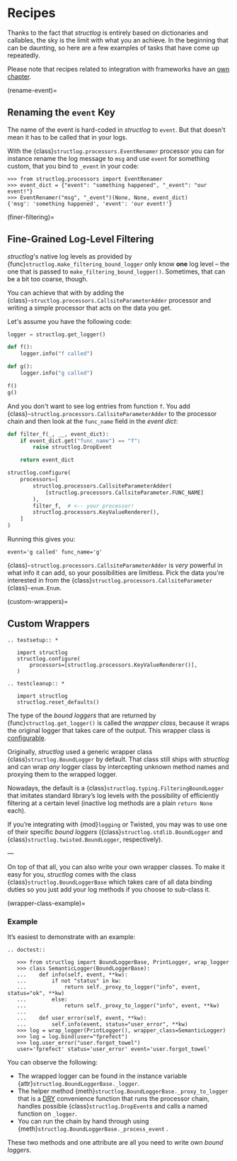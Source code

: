 # Recipes

Thanks to the fact that *structlog* is entirely based on dictionaries and callables, the sky is the limit with what you an achieve.
In the beginning that can be daunting, so here are a few examples of tasks that have come up repeatedly.

Please note that recipes related to integration with frameworks have an [own chapter](frameworks.md).

(rename-event)=

## Renaming the `event` Key

The name of the event is hard-coded in *structlog* to `event`.
But that doesn't mean it has to be called that in your logs.

With the {class}`structlog.processors.EventRenamer` processor you can for instance rename  the log message to `msg` and use `event` for something custom, that you bind to `_event` in your code:

```pycon
>>> from structlog.processors import EventRenamer
>>> event_dict = {"event": "something happened", "_event": "our event!"}
>>> EventRenamer("msg", "_event")(None, None, event_dict)
{'msg': 'something happened', 'event': 'our event!'}
```

(finer-filtering)=

## Fine-Grained Log-Level Filtering

*structlog*'s native log levels as provided by {func}`structlog.make_filtering_bound_logger` only know **one** log level – the one that is passed to `make_filtering_bound_logger()`.
Sometimes, that can be a bit too coarse, though.

You can achieve that with by adding the {class}`~structlog.processors.CallsiteParameterAdder` processor and writing a simple processor that acts on the data you get.

Let's assume you have the following code:

```python
logger = structlog.get_logger()

def f():
    logger.info("f called")

def g():
    logger.info("g called")

f()
g()
```

And you don't want to see log entries from function `f`.
You add {class}`~structlog.processors.CallsiteParameterAdder` to the processor chain and then look at the `func_name` field in the *event dict*:

```python
def filter_f(_, __, event_dict):
    if event_dict.get("func_name") == "f":
        raise structlog.DropEvent

    return event_dict

structlog.configure(
    processors=[
        structlog.processors.CallsiteParameterAdder(
            [structlog.processors.CallsiteParameter.FUNC_NAME]
        ),
        filter_f,  # <-- your processor!
        structlog.processors.KeyValueRenderer(),
    ]
)
```

Running this gives you:

```
event='g called' func_name='g'
```

{class}`~structlog.processors.CallsiteParameterAdder` is *very* powerful in what info it can add, so your possibilities are limitless.
Pick the data you're interested in from the {class}`structlog.processors.CallsiteParameter` {class}`~enum.Enum`.


(custom-wrappers)=

## Custom Wrappers

```{eval-rst}
.. testsetup:: *

   import structlog
   structlog.configure(
       processors=[structlog.processors.KeyValueRenderer()],
   )
```

```{eval-rst}
.. testcleanup:: *

   import structlog
   structlog.reset_defaults()

```

The type of the *bound loggers* that are returned by {func}`structlog.get_logger()` is called the *wrapper class*, because it wraps the original logger that takes care of the output.
This wrapper class is [configurable](configuration.md).

Originally, *structlog* used a generic wrapper class {class}`structlog.BoundLogger` by default.
That class still ships with *structlog* and can wrap *any* logger class by intercepting unknown method names and proxying them to the wrapped logger.

Nowadays, the default is a {class}`structlog.typing.FilteringBoundLogger` that imitates standard library’s log levels with the possibility of efficiently filtering at a certain level (inactive log methods are a plain `return None` each).

If you’re integrating with {mod}`logging` or Twisted, you may was to use one of their specific *bound loggers* ({class}`structlog.stdlib.BoundLogger` and {class}`structlog.twisted.BoundLogger`, respectively).

—

On top of that all, you can also write your own wrapper classes.
To make it easy for you, *structlog* comes with the class {class}`structlog.BoundLoggerBase` which takes care of all data binding duties so you just add your log methods if you choose to sub-class it.

(wrapper-class-example)=

### Example

It’s easiest to demonstrate with an example:

```{eval-rst}
.. doctest::

   >>> from structlog import BoundLoggerBase, PrintLogger, wrap_logger
   >>> class SemanticLogger(BoundLoggerBase):
   ...    def info(self, event, **kw):
   ...        if not "status" in kw:
   ...            return self._proxy_to_logger("info", event, status="ok", **kw)
   ...        else:
   ...            return self._proxy_to_logger("info", event, **kw)
   ...
   ...    def user_error(self, event, **kw):
   ...        self.info(event, status="user_error", **kw)
   >>> log = wrap_logger(PrintLogger(), wrapper_class=SemanticLogger)
   >>> log = log.bind(user="fprefect")
   >>> log.user_error("user.forgot_towel")
   user='fprefect' status='user_error' event='user.forgot_towel'
```

You can observe the following:

- The wrapped logger can be found in the instance variable {attr}`structlog.BoundLoggerBase._logger`.
- The helper method {meth}`structlog.BoundLoggerBase._proxy_to_logger` that is a [DRY] convenience function that runs the processor chain, handles possible {class}`structlog.DropEvent`s and calls a named function on `_logger`.
- You can run the chain by hand through using {meth}`structlog.BoundLoggerBase._process_event` .

These two methods and one attribute are all you need to write own *bound loggers*.

[dry]: https://en.wikipedia.org/wiki/Don%27t_repeat_yourself
